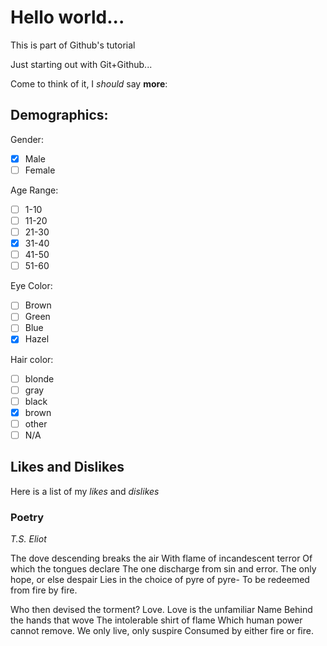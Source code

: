 # Hello world...
This is part of Github's tutorial

Just starting out with Git+Github...

Come to think of it, I *should* say **more**:

## Demographics:
Gender:
- [x] Male
- [ ] Female

Age Range: 
- [ ] 1-10
- [ ] 11-20
- [ ] 21-30
- [x] 31-40
- [ ] 41-50
- [ ] 51-60

Eye Color:
- [ ] Brown
- [ ] Green
- [ ] Blue
- [x] Hazel

<!-- Give more relevant information -->

Hair color:
- [ ] blonde
- [ ] gray
- [ ] black
- [x] brown
- [ ] other
- [ ] N/A

## Likes and Dislikes
Here is a list of my *likes* and *dislikes*

### Poetry
*T.S. Eliot*

The dove descending breaks the air
With flame of incandescent terror
Of which the tongues declare
The one discharge from sin and error.
The only hope, or else despair
Lies in the choice of pyre of pyre-
To be redeemed from fire by fire.

Who then devised the torment? Love.
Love is the unfamiliar Name
Behind the hands that wove
The intolerable shirt of flame
Which human power cannot remove.
We only live, only suspire
Consumed by either fire or fire.